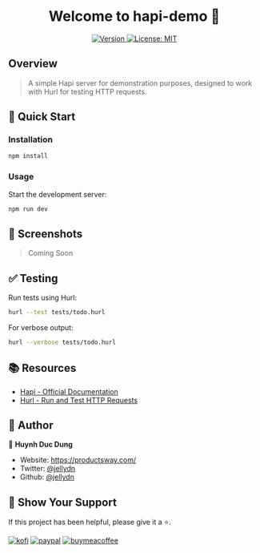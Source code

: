 <h1 align="center">Welcome to hapi-demo 👋</h1>

<p align="center">
  <a href="https://www.npmjs.com/package/hapi-demo" target="_blank">
    <img alt="Version" src="https://img.shields.io/npm/v/hapi-demo.svg">
  </a>
  <a href="#" target="_blank">
    <img alt="License: MIT" src="https://img.shields.io/badge/License-MIT-yellow.svg" />
  </a>
</p>

## Overview

> A simple Hapi server for demonstration purposes, designed to work with Hurl for testing HTTP requests.

## 🚀 Quick Start

### Installation

```sh
npm install
```

### Usage

Start the development server:

```sh
npm run dev
```

## 📸 Screenshots

> Coming Soon

## ✅ Testing

Run tests using Hurl:

```sh
hurl --test tests/todo.hurl
```

For verbose output:

```sh
hurl --verbose tests/todo.hurl
```

## 📚 Resources

- [Hapi - Official Documentation](https://hapi.dev/tutorials/?lang=en_US)
- [Hurl - Run and Test HTTP Requests](https://hurl.dev/)

## 👤 Author

👤 **Huynh Duc Dung**

- Website: https://productsway.com/
- Twitter: [@jellydn](https://twitter.com/jellydn)
- Github: [@jellydn](https://github.com/jellydn)

## 🌟 Show Your Support

If this project has been helpful, please give it a ⭐️.

[![kofi](https://img.shields.io/badge/Ko--fi-F16061?style=for-the-badge&logo=ko-fi&logoColor=white)](https://ko-fi.com/dunghd)
[![paypal](https://img.shields.io/badge/PayPal-00457C?style=for-the-badge&logo=paypal&logoColor=white)](https://paypal.me/dunghd)
[![buymeacoffee](https://img.shields.io/badge/Buy_Me_A_Coffee-FFDD00?style=for-the-badge&logo=buy-me-a-coffee&logoColor=black)](https://www.buymeacoffee.com/dunghd)

